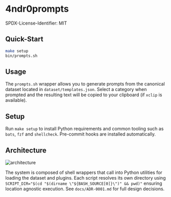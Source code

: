 # 4ndr0prompts

SPDX-License-Identifier: MIT

## Quick-Start

```bash
make setup
bin/prompts.sh
```

## Usage

The `prompts.sh` wrapper allows you to generate prompts from the canonical
dataset located in `dataset/templates.json`. Select a category when prompted and the resulting text will be copied
to your clipboard (if `xclip` is available).

## Setup

Run `make setup` to install Python requirements and common tooling such as
`bats`, `fzf` and `shellcheck`. Pre-commit hooks are installed automatically.

## Architecture

![architecture](docs/architecture.png)

The system is composed of shell wrappers that call into Python utilities for
loading the dataset and plugins. Each script resolves its own directory using
`SCRIPT_DIR="$(cd "$(dirname \"${BASH_SOURCE[0]}\")" && pwd)"` ensuring
location agnostic execution. See `docs/ADR-0001.md` for full design
decisions.

